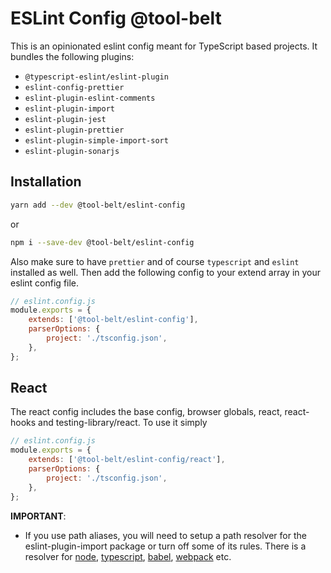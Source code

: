 # ESLint Config @tool-belt

This is an opinionated eslint config meant for TypeScript based projects. It bundles the following plugins:

-   `@typescript-eslint/eslint-plugin`
-   `eslint-config-prettier`
-   `eslint-plugin-eslint-comments`
-   `eslint-plugin-import`
-   `eslint-plugin-jest`
-   `eslint-plugin-prettier`
-   `eslint-plugin-simple-import-sort`
-   `eslint-plugin-sonarjs`

## Installation

```bash
yarn add --dev @tool-belt/eslint-config
```

or

```bash
npm i --save-dev @tool-belt/eslint-config
```

Also make sure to have `prettier` and of course `typescript` and `eslint` installed as well.
Then add the following config to your extend array in your eslint config file.

```javascript
// eslint.config.js
module.exports = {
    extends: ['@tool-belt/eslint-config'],
    parserOptions: {
        project: './tsconfig.json',
    },
};
```

## React

The react config includes the base config, browser globals, react, react-hooks and testing-library/react. To use it simply

```javascript
// eslint.config.js
module.exports = {
    extends: ['@tool-belt/eslint-config/react'],
    parserOptions: {
        project: './tsconfig.json',
    },
};
```

**IMPORTANT**:

-   If you use path aliases, you will need to setup a path resolver for the eslint-plugin-import package or turn off some of its rules. There is a resolver for [node](https://www.npmjs.com/package/eslint-import-resolver-node), [typescript](https://www.npmjs.com/package/eslint-import-resolver-typescript), [babel](https://www.npmjs.com/package/eslint-import-resolver-babel-module), [webpack](https://www.npmjs.com/package/eslint-import-resolver-webpack) etc.

